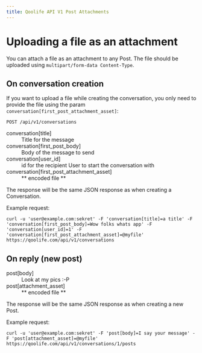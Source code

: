 ```yaml
---
title: Qoolife API V1 Post Attachments
---
```


# Uploading a file as an attachment

You can attach a file as an attachment to any Post. The file should be uploaded using ```multipart/form-data Content-Type```.

## On conversation creation

If you want to upload a file while creating the conversation, you only need to provide the file using the param ``conversation[first_post_attachment_asset]``:

    POST /api/v1/conversations

<dl>
  <dt>conversation[title]</dt>
  <dd>Title for the message</dd>
  <dt>conversation[first_post_body]</dt>
  <dd>Body of the message to send</dd>
  <dt>conversation[user_id]</dt>
  <dd>id for the recipient User to start the conversation with</dd>

  <dt>conversation[first_post_attachment_asset]</dt>
  <dd>** encoded file **</dd>
</dl>

The response will be the same JSON response as when creating a Conversation.

Example request:

    curl -u 'user@example.com:sekret' -F 'conversation[title]=a title' -F 'conversation[first_post_body]=Wow folks whats app' -F 'conversation[user_id]=1' -F 'conversation[first_post_attachment_asset]=@myfile' https://qoolife.com/api/v1/conversations

## On reply (new post)

<dl>
  <dt>post[body]</dt>
  <dd>Look at my pics :-P</dd>

  <dt>post[attachment_asset]</dt>
  <dd>** encoded file **</dd>
</dl>

The response will be the same JSON response as when creating a new Post.

Example request:

    curl -u 'user@example.com:sekret' -F 'post[body]=I say your message' -F 'post[attachment_asset]=@myfile' https://qoolife.com/api/v1/conversations/1/posts
